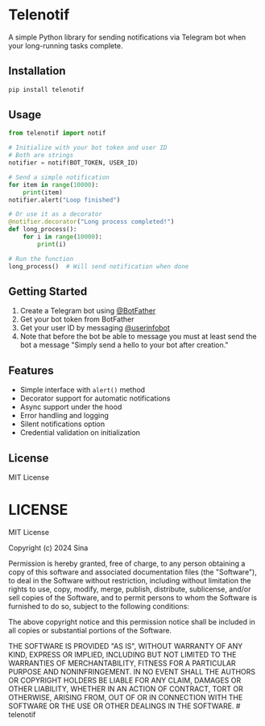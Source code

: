 # Telenotif

A simple Python library for sending notifications via Telegram bot when your long-running tasks complete.

## Installation

```bash
pip install telenotif
```

## Usage

```python
from telenotif import notif

# Initialize with your bot token and user ID
# Both are strings
notifier = notif(BOT_TOKEN, USER_ID)

# Send a simple notification
for item in range(10000):
    print(item)
notifier.alert("Loop finished")

# Or use it as a decorator
@notifier.decorator("Long process completed!")
def long_process():
    for i in range(10000):
        print(i)

# Run the function
long_process()  # Will send notification when done
```

## Getting Started

1. Create a Telegram bot using [@BotFather](https://t.me/botfather)
2. Get your bot token from BotFather
3. Get your user ID by messaging [@userinfobot](https://t.me/userinfobot)
4. Note that before the bot be able to message you must at least send the bot a message "Simply send a hello to your bot after creation."
## Features

- Simple interface with `alert()` method
- Decorator support for automatic notifications
- Async support under the hood
- Error handling and logging
- Silent notifications option
- Credential validation on initialization

## License

MIT License

# LICENSE
MIT License

Copyright (c) 2024 Sina

Permission is hereby granted, free of charge, to any person obtaining a copy
of this software and associated documentation files (the "Software"), to deal
in the Software without restriction, including without limitation the rights
to use, copy, modify, merge, publish, distribute, sublicense, and/or sell
copies of the Software, and to permit persons to whom the Software is
furnished to do so, subject to the following conditions:

The above copyright notice and this permission notice shall be included in all
copies or substantial portions of the Software.

THE SOFTWARE IS PROVIDED "AS IS", WITHOUT WARRANTY OF ANY KIND, EXPRESS OR
IMPLIED, INCLUDING BUT NOT LIMITED TO THE WARRANTIES OF MERCHANTABILITY,
FITNESS FOR A PARTICULAR PURPOSE AND NONINFRINGEMENT. IN NO EVENT SHALL THE
AUTHORS OR COPYRIGHT HOLDERS BE LIABLE FOR ANY CLAIM, DAMAGES OR OTHER
LIABILITY, WHETHER IN AN ACTION OF CONTRACT, TORT OR OTHERWISE, ARISING FROM,
OUT OF OR IN CONNECTION WITH THE SOFTWARE OR THE USE OR OTHER DEALINGS IN THE
SOFTWARE.
#   t e l e n o t i f  
 